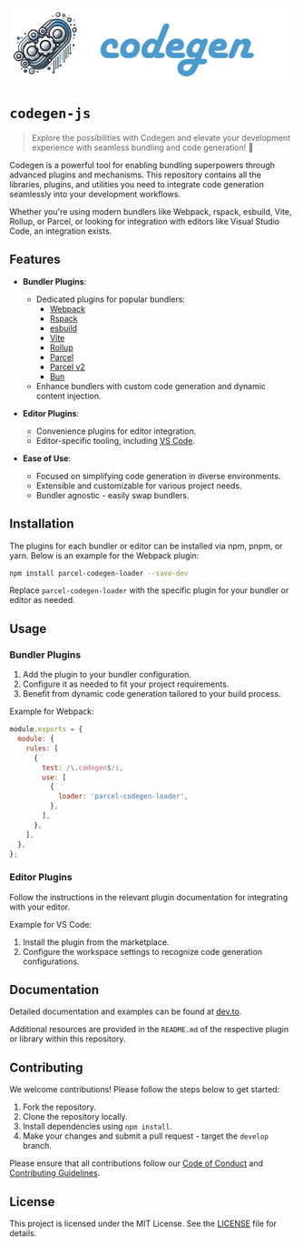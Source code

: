 ![codegen](./title.png)

# `codegen-js`

> Explore the possibilities with Codegen and elevate your development experience with seamless bundling and code generation! 🚀

Codegen is a powerful tool for enabling bundling superpowers through advanced plugins and mechanisms. This repository contains all the libraries, plugins, and utilities you need to integrate code generation seamlessly into your development workflows.

Whether you're using modern bundlers like Webpack, rspack, esbuild, Vite, Rollup, or Parcel, or looking for integration with editors like Visual Studio Code, an integration exists.

## Features

- **Bundler Plugins**:
  - Dedicated plugins for popular bundlers:
    - [Webpack](https://webpack.js.org/)
    - [Rspack](https://rspack.dev/)
    - [esbuild](https://esbuild.github.io/)
    - [Vite](https://vitejs.dev/)
    - [Rollup](https://rollupjs.org/)
    - [Parcel](https://v1.parceljs.org/)
    - [Parcel v2](https://parceljs.org/)
    - [Bun](https://bun.sh/)
  - Enhance bundlers with custom code generation and dynamic content injection.
  
- **Editor Plugins**:
  - Convenience plugins for editor integration.
  - Editor-specific tooling, including [VS Code](https://code.visualstudio.com/).

- **Ease of Use**:
  - Focused on simplifying code generation in diverse environments.
  - Extensible and customizable for various project needs.
  - Bundler agnostic - easily swap bundlers.

## Installation

The plugins for each bundler or editor can be installed via npm, pnpm, or yarn. Below is an example for the Webpack plugin:

```bash
npm install parcel-codegen-loader --save-dev
```

Replace `parcel-codegen-loader` with the specific plugin for your bundler or editor as needed.

## Usage

### Bundler Plugins

1. Add the plugin to your bundler configuration.
2. Configure it as needed to fit your project requirements.
3. Benefit from dynamic code generation tailored to your build process.

Example for Webpack:

```javascript
module.exports = {
  module: {
    rules: [
      {
        test: /\.codegen$/i,
        use: [
          {
            loader: 'parcel-codegen-loader',
          },
        ],
      },
    ],
  },
};
```

### Editor Plugins

Follow the instructions in the relevant plugin documentation for integrating with your editor.

Example for VS Code:

1. Install the plugin from the marketplace.
2. Configure the workspace settings to recognize code generation configurations.

## Documentation

Detailed documentation and examples can be found at [dev.to](https://dev.to/florianrappl/getting-bundling-superpowers-using-codegen-2no8).

Additional resources are provided in the `README.md` of the respective plugin or library within this repository.

## Contributing

We welcome contributions! Please follow the steps below to get started:

1. Fork the repository.
2. Clone the repository locally.
3. Install dependencies using `npm install`.
4. Make your changes and submit a pull request - target the `develop` branch.

Please ensure that all contributions follow our [Code of Conduct](./.github/CODE_OF_CONDUCT.md) and [Contributing Guidelines](./.github/CONTRIBUTING.md).

## License

This project is licensed under the MIT License. See the [LICENSE](./LICENSE) file for details.
